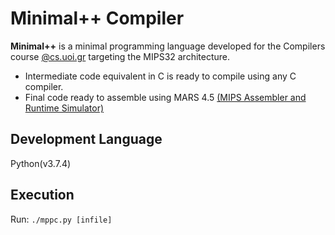 # Minimal++ Compiler

**Minimal++** is a minimal programming language developed for the Compilers course [@cs.uoi.gr](http://www.cs.uoi.gr/en/index.php?menu=m1) targeting the MIPS32 architecture.
* Intermediate code equivalent in C is ready to compile using any C compiler.
* Final code ready to assemble using MARS 4.5 [(MIPS Assembler and Runtime Simulator)](http://courses.missouristate.edu/KenVollmar/mars/)
  
## Development Language

Python(v3.7.4) 

## Execution
Run: `./mppc.py [infile]`